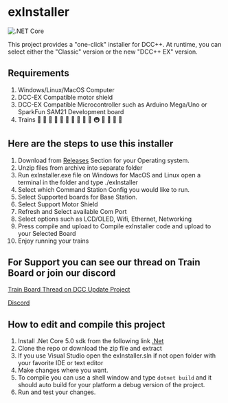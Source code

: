 # exInstaller

![.NET Core](https://github.com/DCC-EX/exInstaller/workflows/.NET%20Core/badge.svg)

This project provides a "one-click" installer for DCC++. At runtime, you can select either the "Classic" version or the new "DCC++ EX" version.

## Requirements

1. Windows/Linux/MacOS Computer
2. DCC-EX Compatible motor shield
3. DCC-EX Compatible Microcontroller such as Arduino Mega/Uno or SparkFun SAM21 Development board
4. Trains 🚄 🚅 🚈 🚝 🚞 🚃 🚋 🚆 🚉 🚊 🚇 🚟 🚠 🚡 🚂

## Here are the steps to use this installer

1. Download from [Releases](https://github.com/DCC-EX/exInstaller/releases) Section for your Operating system.
2. Unzip files from archive into separate folder
3. Run exInstaller.exe file on Windows for MacOS and Linux open a terminal in the folder and type ./exInstaller
4. Select which Command Station Config you would like to run.
5. Select Supported boards for Base Station.
6. Select Support Motor Shield
7. Refresh and Select available Com Port
8. Select options such as LCD/OLED, Wifi, Ethernet, Networking
8. Press compile and upload to Compile exInstaller code and upload to your Selected Board
9. Enjoy running your trains

## For Support you can see our thread on Train Board or join our discord

[Train Board Thread on DCC Update Project](https://www.trainboard.com/highball/index.php?threads/dcc-update-project-2020.130071/)

[Discord](https://discord.gg/y2sB4Fp)

## How to edit and compile this project

1. Install .Net Core 5.0 sdk from the following link [.Net](https://dotnet.microsoft.com/download)
2. Clone the repo or download the zip file and extract
3. If you use Visual Studio open the exInstaller.sln if not open folder with your favorite IDE or text editor
4. Make changes where you want.
5. To compile you can use a shell window and type `dotnet build` and it should auto build for your platform a debug version of the project. 
6. Run and test your changes.
